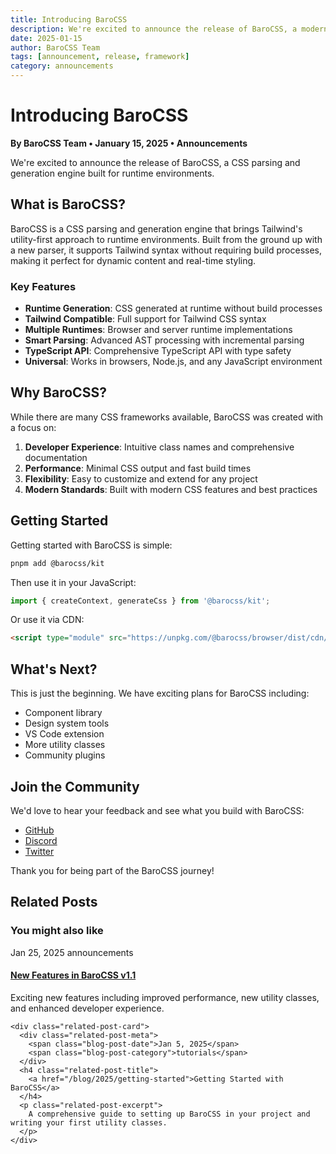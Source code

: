 ```yaml
---
title: Introducing BaroCSS
description: We're excited to announce the release of BaroCSS, a modern utility-first CSS framework built for the next generation of web development.
date: 2025-01-15
author: BaroCSS Team
tags: [announcement, release, framework]
category: announcements
---
```


# Introducing BaroCSS

**By BaroCSS Team • January 15, 2025 • Announcements**

We're excited to announce the release of BaroCSS, a CSS parsing and generation engine built for runtime environments.

## What is BaroCSS?

BaroCSS is a CSS parsing and generation engine that brings Tailwind's utility-first approach to runtime environments. Built from the ground up with a new parser, it supports Tailwind syntax without requiring build processes, making it perfect for dynamic content and real-time styling.

### Key Features

- **Runtime Generation**: CSS generated at runtime without build processes
- **Tailwind Compatible**: Full support for Tailwind CSS syntax
- **Multiple Runtimes**: Browser and server runtime implementations
- **Smart Parsing**: Advanced AST processing with incremental parsing
- **TypeScript API**: Comprehensive TypeScript API with type safety
- **Universal**: Works in browsers, Node.js, and any JavaScript environment

## Why BaroCSS?

While there are many CSS frameworks available, BaroCSS was created with a focus on:

1. **Developer Experience**: Intuitive class names and comprehensive documentation
2. **Performance**: Minimal CSS output and fast build times
3. **Flexibility**: Easy to customize and extend for any project
4. **Modern Standards**: Built with modern CSS features and best practices

## Getting Started

Getting started with BaroCSS is simple:

```bash
pnpm add @barocss/kit
```

Then use it in your JavaScript:

```typescript
import { createContext, generateCss } from '@barocss/kit';
```

Or use it via CDN:

```html
<script type="module" src="https://unpkg.com/@barocss/browser/dist/cdn/barocss.js"></script>
```

## What's Next?

This is just the beginning. We have exciting plans for BaroCSS including:

- Component library
- Design system tools
- VS Code extension
- More utility classes
- Community plugins

## Join the Community

We'd love to hear your feedback and see what you build with BaroCSS:

- [GitHub](https://github.com/barocss/barocss)
- [Discord](https://discord.gg/barocss)
- [Twitter](https://twitter.com/barocss)

Thank you for being part of the BaroCSS journey!

## Related Posts

<div class="related-posts">
  <h3>You might also like</h3>
  <div class="related-posts-grid">
    <div class="related-post-card">
      <div class="related-post-meta">
        <span class="blog-post-date">Jan 25, 2025</span>
        <span class="blog-post-category">announcements</span>
      </div>
      <h4 class="related-post-title">
        <a href="/blog/2025/new-features-announcement">New Features in BaroCSS v1.1</a>
      </h4>
      <p class="related-post-excerpt">
        Exciting new features including improved performance, new utility classes, and enhanced developer experience.
      </p>
    </div>
    
    <div class="related-post-card">
      <div class="related-post-meta">
        <span class="blog-post-date">Jan 5, 2025</span>
        <span class="blog-post-category">tutorials</span>
      </div>
      <h4 class="related-post-title">
        <a href="/blog/2025/getting-started">Getting Started with BaroCSS</a>
      </h4>
      <p class="related-post-excerpt">
        A comprehensive guide to setting up BaroCSS in your project and writing your first utility classes.
      </p>
    </div>
  </div>
</div>
